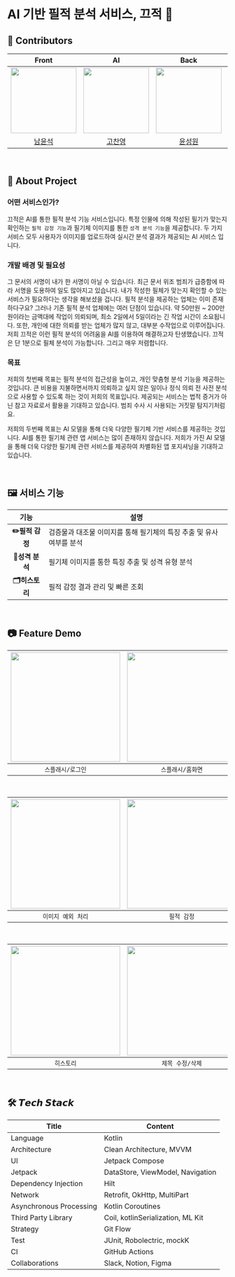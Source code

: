# AI 기반 필적 분석 서비스, 끄적 📝


## 🤗 Contributors

| **Front** | **AI** |  **Back**   |  **Back**   |
|:-----:|:------:|:---:|:---:|
| <img src="https://avatars.githubusercontent.com/u/84739562?v=4" height=150 width=150> | <img src="https://avatars.githubusercontent.com/u/163285230?v=4" height=150 width=150> | <img src="https://avatars.githubusercontent.com/u/63222221?v=4" height=150 width=150> |                           <img src="https://avatars.githubusercontent.com/u/123933574?v=4" height=150 width=150> |
|  [남윤석](https://github.com/Namyunsuk)  |  [고찬영](https://github.com/cyko1218) | [윤성원](https://github.com/mete0rfish) | [이동훈](https://github.com/LEEDONGH00N)                     |


<br/>

## 📌 About Project
### 어떤 서비스인가?
끄적은 AI를 통한 필적 분석 기능 서비스입니다.
특정 인물에 의해 작성된 필기가 맞는지 확인하는 `필적 감정 기능`과 필기체 이미지를 통한 `성격 분석 기능`을 제공합니다.
두 가지 서비스 모두 사용자가 이미지를 업로드하여 실시간 분석 결과가 제공되는 AI 서비스 입니다.

### 개발 배경 및 필요성
그 문서의 서명이 내가 한 서명이 아닐 수 있습니다. 최근 문서 위조 범죄가 급증함에 따라 서명을 도용하여 일도 많아지고 있습니다.
내가 작성한 필체가 맞는지 확인할 수 있는 서비스가 필요하다는 생각을 해보셨을 겁니다.
필적 분석을 제공하는 업체는 이미 존재하다구요? 그러나 기존 필적 분석 업체에는 여러 단점이 있습니다. 
약 50만원 ~ 200만원이라는 금액대에 작업이 의뢰되며, 최소 2일에서 5일이라는 긴 작업 시간이 소요됩니다.
또한, 개인에 대한 의뢰를 받는 업체가 많지 않고, 대부분 수작업으로 이루어집니다.
저희 끄적은 이런 필적 분석의 어려움을 AI를 이용하여 해결하고자 탄생했습니다. 끄적은 단 1분으로 필체 분석이 가능합니다. 그리고 매우 저렴합니다.  

### 목표
저희의 첫번째 목표는 필적 분석의 접근성을 높이고, 개인 맞춤형 분석 기능을 제공하는 것입니다.
큰 비용을 지불하면서까지 의뢰하고 싶지 않은 일이나 정식 의뢰 전 사전 분석으로 사용할 수 있도록 하는 것이 저희의 목표입니다.
제공되는 서비스는 법적 증거가 아닌 참고 자료로서 활용을 기대하고 있습니다. 범죄 수사 시 사용되는 거짓말 탐지기처럼요.

저희의 두번째 목표는 AI 모델을 통해 더욱 다양한 필기체 기반 서비스를 제공하는 것입니다.
AI를 통한 필기체 관련 앱 서비스는 많이 존재하지 않습니다. 
저희가 가진 AI 모델을 통해 더욱 다양한 필기체 관련 서비스를 제공하여 차별화된 앱 포지셔닝을 기대하고 있습니다.

<br/>

## 🖼️ 서비스 기능

| 기능 | 설명 |
|:---:|---|
| **✏️필적 감정** | 검증물과 대조물 이미지를 통해 필기체의 특징 추출 및 유사 여부를 분석 |
| **🥰성격 분석** | 필기체 이미지를 통한 특징 추출 및 성격 유형 분석 |
| **🗂️히스토리** | 필적 감정 결과 관리 및 빠른 조회 |

<br/>

## 📷 Feature Demo
| <img width="250" src="https://github.com/user-attachments/assets/3834b71c-3294-4edd-aa8c-63efb89129ab"/> | <img width="250" src="https://github.com/user-attachments/assets/a08a3518-72da-4771-b052-b0324db6f99a"/> | <img width="250" src="https://github.com/user-attachments/assets/230a2dc3-6d2d-4609-ac9f-841e801b5e34"/> |
|:-------------------------:|:-------------------------:|:-------------------------:|
|         `스플래시/로그인`         |        `스플래시/홈화면`         |            `이미지 업로드/제거`            |    

<br>


| <img width="250" src="https://github.com/user-attachments/assets/64e03839-ee5d-4bbd-b62f-2a7a6046fe6b"/> | <img width="250" src="https://github.com/user-attachments/assets/173fdeba-7c1e-4a83-a863-289b68d54bfd"/> | <img width="250" src="https://github.com/user-attachments/assets/8570e1f0-28bb-4d4c-a1ce-3e9c1970549b">  
|:-------------------------:|:-------------------------:|:-------------------------:|
| `이미지 예외 처리` | `필적 감정` | `성격 분석` |

<br>


| <img width="250" src="https://github.com/user-attachments/assets/79529a78-b199-41ba-a8da-11e7699c4ee1"/> | <img width="250" src="https://github.com/user-attachments/assets/665240f8-f4e4-4541-a705-0e5116daf4ec"/> | <img width="250" src="https://github.com/user-attachments/assets/62fa31e4-3429-4d77-906b-8d427f0c39d8">  
|:-------------------------:|:-------------------------:|:-------------------------:|
| `히스토리` | `제목 수정/삭제` | `히스토리 상세 조회` |




<br/>

## 🛠️ 𝙏𝙚𝙘𝙝 𝙎𝙩𝙖𝙘𝙠
| Title                   | Content                                                                       |
|-------------------------|-------------------------------------------------------------------------------|
| Language                | Kotlin                                                                        |
| Architecture            | Clean Architecture, MVVM                                                      |
| UI                      | Jetpack Compose                                                               |
| Jetpack                 | DataStore, ViewModel, Navigation                                              |
| Dependency Injection    | Hilt                                                                          |
| Network                 | Retrofit, OkHttp, MultiPart                                                   |
| Asynchronous Processing | Kotlin Coroutines                                                             |
| Third Party Library     | Coil, kotlinSerialization, ML Kit                                             |
| Strategy                | Git Flow                                                                      |
| Test                    | JUnit, Robolectric, mockK                                                     |
| CI                      | GitHub Actions                                                                |
| Collaborations          | Slack, Notion, Figma                                                          |


<br/>


